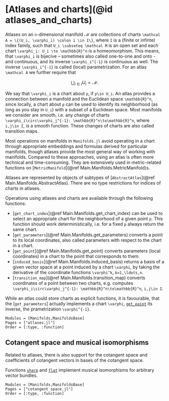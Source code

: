 # [Atlases and charts](@id atlases_and_charts)

Atlases on an ``n``-dimensional manifold $\mathcal M$ are collections of charts ``\mathcal A = \{(U_i, \varphi_i) \colon i \in I\}``, where ``I`` is a (finite or infinte) index family, such that ``U_i \subseteq \mathcal M`` is an open set and each chart ``\varphi_i: U_i \to \mathbb{R}^n`` is a homeomorphism. This means, that ``\varphi_i`` is bijecive – sometimes also called one-to-one and onto - and continuous, and its inverse ``\varphi_i^{-1}`` is continuous as well.
The inverse ``\varphi_i^{-1}`` is called (local) parametrization.
For an atlas ``\mathcal A`` we further require that

```math
\displaystyle\bigcup_{i\in I} U_i = \mathcal M.
```

We say that ``\varphi_i`` is a chart about ``p``, if ``p\in U_i``.
An atlas provides a connection between a manifold and the Euclidean space ``\mathbb{R}^n``, since
locally, a chart about ``p`` can be used to identify its neighborhood (as long as you stay in ``U_i``) with a subset of a Euclidean space.
Most manifolds we consider are smooth, i.e. any change of charts ``\varphi_i\circ\varphi_j^{-1}: \mathbb{R}^n\to\mathbb{R}^n``, where ``i,j\in I``, is a smooth function. These changes of charts are also called transition maps.

Most operations on manifolds in `Manifolds.jl` avoid operating in a chart through appropriate embeddings and formulas derived for particular manifolds, though atlases provide the most general way of working with manifolds.
Compared to these approaches, using an atlas is often more technical and time-consuming.
They are extensively used in metric-related functions on [`MetricManifold`](@ref Main.Manifolds.MetricManifold)s.

Atlases are represented by objects of subtypes of [`AbstractAtlas`](@ref Main.Manifolds.AbstractAtlas).
There are no type restrictions for indices of charts in atlases.

Operations using atlases and charts are available through the following functions:

* [`get_chart_index`](@ref Main.Manifolds.get_chart_index) can be used to select an appropriate chart for the neighborhood of a given point ``p``. This function should work deterministically, i.e. for a fixed ``p`` always return the same chart.
* [`get_parameters`](@ref Main.Manifolds.get_parameters) converts a point to its local coordinates, also called parameters with respect to the chart in a chart.
* [`get_point`](@ref Main.Manifolds.get_point) converts parameters (local coordinates) in a chart to the point that corresponds to them.
* [`induced_basis`](@ref Main.Manifolds.induced_basis) returns a basis of a given vector space at a point induced by a chart ``\varphi``, by taking the derivative of the coordinate functions ``\varphi^k``, ``k=1,\ldots,n``.
* [`transition_map`](@ref Main.Manifolds.transition_map) converts coordinates of a point between two charts, e.g. computes ``\varphi_i\circ\varphi_j^{-1}: \mathbb{R}^n\to\mathbb{R}^n``, ``i,j\in I``.

While an atlas could store charts as explicit functions, it is favourable, that the [`get_parameters`] actually implements a chart ``\varphi``, [`get_point`](@ref) its inverse, the prametrization ``\varphi^{-1}``.

```@autodocs
Modules = [Manifolds,ManifoldsBase]
Pages = ["atlases.jl"]
Order = [:type, :function]
```

## Cotangent space and musical isomorphisms

Related to atlases, there is also support for the cotangent space and coefficients of cotangent vectors in bases of the cotangent space.

Functions [`sharp`](@ref) and [`flat`](@ref) implement musical isomorphisms for arbitrary vector bundles.

```@autodocs
Modules = [Manifolds,ManifoldsBase]
Pages = ["cotangent_space.jl"]
Order = [:type, :function]
```
